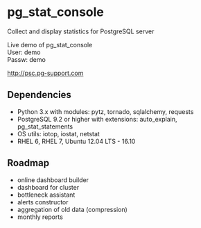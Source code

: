 # pg_stat_console

Collect and display statistics for PostgreSQL server

Live demo of pg_stat_console</br>
User: demo</br>
Passw: demo</br>

http://psc.pg-support.com


## Dependencies

* Python 3.x with modules: pytz, tornado, sqlalchemy, requests
* PostgreSQL 9.2 or higher with extensions: auto_explain, pg_stat_statements
* OS utils: iotop, iostat, netstat
* RHEL 6, RHEL 7, Ubuntu 12.04 LTS - 16.10

## Roadmap

* online dashboard builder
* dashboard for cluster
* bottleneck assistant
* alerts constructor
* aggregation of old data (compression)
* monthly reports


